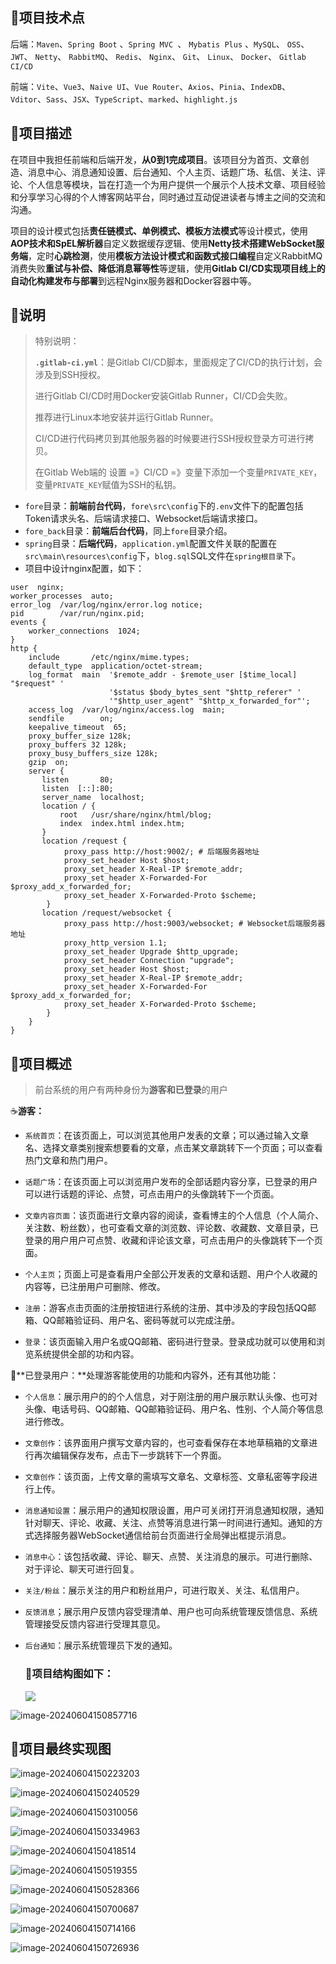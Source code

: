 ## 🍉项目技术点

后端：`Maven`、`Spring Boot` 、`Spring MVC `、 `Mybatis Plus` 、`MySQL`、  `OSS`、 `JWT`、 `Netty`、 `RabbitMQ`、 `Redis`、 `Nginx`、 `Git`、 `Linux`、 `Docker`、 `Gitlab CI/CD`

前端：`Vite`、`Vue3`、`Naive UI`、`Vue Router`、`Axios`、`Pinia`、`IndexDB`、`Vditor`、`Sass`、`JSX`、`TypeScript`、`marked`、`highlight.js`

## 🍒项目描述

在项目中我担任前端和后端开发，**从0到1完成项目**。该项目分为首页、文章创造、消息中心、消息通知设置、后台通知、个人主页、话题广场、私信、关注、评论、个人信息等模块，旨在打造一个为用户提供一个展示个人技术文章、项目经验和分享学习心得的个人博客网站平台，同时通过互动促进读者与博主之间的交流和沟通。

项目的设计模式包括**责任链模式、单例模式、模板方法模式**等设计模式，使用**AOP技术和SpEL解析器**自定义数据缓存逻辑、使用**Netty技术搭建WebSocket服务端**，定时**心跳检测**，使用**模板方法设计模式和函数式接口编程**自定义RabbitMQ消费失败**重试与补偿、降低消息幂等性**等逻辑，使用**Gitlab CI/CD实现项目线上的自动化构建发布与部署**到远程Nginx服务器和Docker容器中等。

## 🍆说明

> 特别说明：
>
> **`.gitlab-ci.yml`**：是Gitlab CI/CD脚本，里面规定了CI/CD的执行计划，会涉及到SSH授权。
>
> 进行Gitlab CI/CD时用Docker安装Gitlab Runner，CI/CD会失败。
>
> 推荐进行Linux本地安装并运行Gitlab Runner。
>
> CI/CD进行代码拷贝到其他服务器的时候要进行SSH授权登录方可进行拷贝。
>
>  在Gitlab Web端的 设置 =》CI/CD =》变量下添加一个变量`PRIVATE_KEY`，变量`PRIVATE_KEY`赋值为SSH的私钥。

- `fore`目录：**前端前台代码**，`fore\src\config`下的`.env`文件下的配置包括Token请求头名、后端请求接口、Websocket后端请求接口。
- `fore_back`目录：**前端后台代码**，同上`fore`目录介绍。
- `spring`目录：**后端代码**，`application.yml`配置文件关联的配置在`src\main\resources\config`下，`blog.sql`SQL文件在`spring根目录`下。
- 项目中设计nginx配置，如下：

~~~nginx
user  nginx;
worker_processes  auto;
error_log  /var/log/nginx/error.log notice;
pid        /var/run/nginx.pid;
events {
    worker_connections  1024;
}
http {
    include       /etc/nginx/mime.types;
    default_type  application/octet-stream;
    log_format  main  '$remote_addr - $remote_user [$time_local] "$request" '
                      '$status $body_bytes_sent "$http_referer" '
                      '"$http_user_agent" "$http_x_forwarded_for"';
    access_log  /var/log/nginx/access.log  main;
    sendfile        on;
    keepalive_timeout  65;
    proxy_buffer_size 128k; 
    proxy_buffers 32 128k; 
    proxy_busy_buffers_size 128k;
    gzip  on;
    server {
       listen       80;
       listen  [::]:80;
       server_name  localhost;
       location / {
           root   /usr/share/nginx/html/blog;
           index  index.html index.htm;	   
       }
       location /request {
            proxy_pass http://host:9002/; # 后端服务器地址    
            proxy_set_header Host $host;
            proxy_set_header X-Real-IP $remote_addr;
            proxy_set_header X-Forwarded-For $proxy_add_x_forwarded_for;
            proxy_set_header X-Forwarded-Proto $scheme;
        }
       location /request/websocket {
            proxy_pass http://host:9003/websocket; # Websocket后端服务器地址
            proxy_http_version 1.1;
            proxy_set_header Upgrade $http_upgrade;
            proxy_set_header Connection "upgrade";
            proxy_set_header Host $host;
            proxy_set_header X-Real-IP $remote_addr;
            proxy_set_header X-Forwarded-For $proxy_add_x_forwarded_for;
            proxy_set_header X-Forwarded-Proto $scheme;
        }
    }
}
~~~

## 🍇项目概述

> 前台系统的用户有两种身份为**游客和已登录**的用户

☕**游客：**

- `系统首页`：在该页面上，可以浏览其他用户发表的文章；可以通过输入文章名、选择文章类别搜索想要看的文章，点击某文章跳转下一个页面；可以查看热门文章和热门用户。

- `话题广场`：在该页面上可以浏览用户发布的全部话题内容分享，已登录的用户可以进行话题的评论、点赞，可点击用户的头像跳转下一个页面。

- `文章内容页面`：该页面进行文章内容的阅读，查看博主的个人信息（个人简介、关注数、粉丝数），也可查看文章的浏览数、评论数、收藏数、文章目录，已登录的用户用户可点赞、收藏和评论该文章，可点击用户的头像跳转下一个页面。

- `个人主页`；页面上可是查看用户全部公开发表的文章和话题、用户个人收藏的内容等，已注册用户可删除、修改。

- `注册`：游客点击页面的注册按钮进行系统的注册、其中涉及的字段包括QQ邮箱、QQ邮箱验证码、用户名、密码等就可以完成注册。

- `登录`：该页面输入用户名或QQ邮箱、密码进行登录。登录成功就可以使用和浏览系统提供全部的功和内容。

🧃**已登录用户：**处理游客能使用的功能和内容外，还有其他功能：

- `个人信息`：展示用户的的个人信息，对于刚注册的用户展示默认头像、也可对头像、电话号码、QQ邮箱、QQ邮箱验证码、用户名、性别、个人简介等信息进行修改。

- `文章创作`：该界面用户撰写文章内容的，也可查看保存在本地草稿箱的文章进行再次编辑保存发布，点击下一步跳转下一个界面。

- `文章创作`：该页面，上传文章的需填写文章名、文章标签、文章私密等字段进行上传。

- `消息通知设置`：展示用户的通知权限设置，用户可关闭打开消息通知权限，通知针对聊天、评论、收藏、关注、点赞等消息进行第一时间进行通知。通知的方式选择服务器WebSocket通信给前台页面进行全局弹出框提示消息。

- `消息中心`：该包括收藏、评论、聊天、点赞、关注消息的展示。可进行删除、对于评论、聊天可进行回复。

- `关注/粉丝`：展示关注的用户和粉丝用户，可进行取关、关注、私信用户。

- `反馈消息`；展示用户反馈内容受理清单、用户也可向系统管理反馈信息、系统管理接受反馈内容进行受理其意见。

- `后台通知`：展示系统管理员下发的通知。

  ### 🥑项目结构图如下：

  ![](./reImages/1.png)

![image-20240604150857716](./reImages/2.png)

## 🥦项目最终实现图

![image-20240604150223203](./reImages/3.png)

![image-20240604150240529](./reImages/4.png)

![image-20240604150310056](./reImages/5.png)

![image-20240604150334963](./reImages/6.png)

![image-20240604150418514](./reImages/7.png)

![image-20240604150519355](./reImages/8.png)

![image-20240604150528366](./reImages/9.png)

![image-20240604150700687](./reImages/10.png)

![image-20240604150714166](./reImages/11.png)

![image-20240604150726936](./reImages/12.png)



